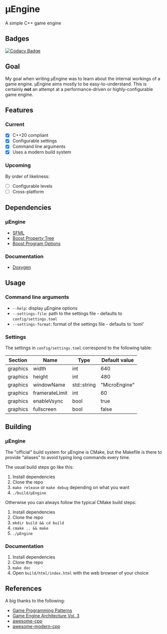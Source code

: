 # µEngine

A simple C++ game engine

## Badges

[![Codacy Badge](https://app.codacy.com/project/badge/Grade/cf1becc0aaaf40458674feacb206a0eb)](https://www.codacy.com/manual/quentin-dev/microengine?utm_source=github.com&amp;utm_medium=referral&amp;utm_content=quentin-dev/microengine&amp;utm_campaign=Badge_Grade)

## Goal

My goal when writing µEngine was to learn about the internal workings of a
game engine. µEngine aims mostly to be easy-to-understand. This is certainly
**not** an attempt at a performance-driven or highly-configurable game engine.

## Features

### Current

- [X] C++20 compliant
- [X] Configurable settings
- [X] Command line arguments
- [X] Uses a modern build system

### Upcoming

By order of likeliness:

- [ ] Configurable levels
- [ ] Cross-platform

## Dependencies

### µEngine

- [SFML](https://www.sfml-dev.org/index.php)
- [Boost Property Tree](https://www.boost.org/doc/libs/1_73_0/doc/html/property_tree.html)
- [Boost Program Options](https://www.boost.org/doc/libs/1_73_0/doc/html/program_options.html)

### Documentation

- [Doxygen](https://www.doxygen.nl/)

## Usage

### Command line arguments

* `--help`: display µEngine options
* `--settings-file`: path to the settings file - defaults to `config/settings.toml`
* `--settings-format`: format of the settings file - defaults to 'toml'

### Settings

The settings in `config/settings.toml` correspond to the following table:

| Section  | Name           | Type        | Default value |
|----------|----------------|-------------|---------------|
| graphics | width          | int         | 640           |
| graphics | height         | int         | 480           |
| graphics | windowName     | std::string | "MicroEngine" |
| graphics | framerateLimit | int         | 60            |
| graphics | enableVsync    | bool        | true          |
| graphics | fullscreen     | bool        | false         |

## Building

### µEngine

The "official" build system for µEngine is CMake, but the Makefile is there to provide
"aliases" to avoid typing long commands every time.

The usual build steps go like this:

1. Install dependencies
2. Clone the repo
3. `make release` or `make debug` depending on what you want
4. `./build/µEngine`

Otherwise you can always follow the typical CMake build steps:

1. Install dependencies
2. Clone the repo
3. `mkdir build && cd build`
4. `cmake .. && make`
5. `./µEngine`

### Documentation

1. Install dependencies
2. Clone the repo
3. `make doc`
4. Open `build/html/index.html` with the web browser of your choice

## References

A big thanks to the following:

- [Game Programming Patterns](https://gameprogrammingpatterns.com/)
- [Game Engine Architecture Vol. 3](http://dl.booktolearn.com/ebooks2/computer/gamedevelopment/9781138035454_Game_Engine_Architecture_Third_Edition_6dfa.pdf)
- [awesome-cpp](https://github.com/fffaraz/awesome-cpp)
- [awesome-modern-cpp](https://github.com/rigtorp/awesome-modern-cpp)